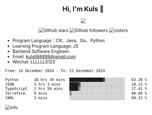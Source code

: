 <h2 align="center"> Hi, I'm Kuls 👋 </h2>
<p align="center">
    <p align="center">
        <img src=" https://avatars.githubusercontent.com/u/42165104?s=460&u=5c7fbf0bce7d4b38a15a44676e6f64b529e47598&v=4"/>
    </p>
    <p align="center">
      <img src="https://img.shields.io/github/stars/hellokuls?style=social" alt="Github stars" />
      <img src="https://img.shields.io/github/followers/hellokuls?style=social" alt="Github followers" />
      <img src="https://visitor-badge.glitch.me/badge?page_id=hellokuls.readme" alt="vistors" />
    </p>
</p>

- Program Language：C#、Java、Go、Python
- Learning Program Language: JS
- Backend Software Engineer.
- Email: kuls666888@gmail.com
- Wechat: LLLLLLS123

<!--START_SECTION:waka-->

```txt
From: 14 December 2024 - To: 21 December 2024

Python       10 hrs 39 mins  ███████████████▓░░░░░░░░░   63.20 %
JSON         3 hrs 3 mins    ████▓░░░░░░░░░░░░░░░░░░░░   18.15 %
TypeScript   2 hrs 56 mins   ████▒░░░░░░░░░░░░░░░░░░░░   17.41 %
Terraform    8 mins          ▒░░░░░░░░░░░░░░░░░░░░░░░░   00.88 %
YAML         3 mins          ░░░░░░░░░░░░░░░░░░░░░░░░░   00.33 %
```

<!--END_SECTION:waka-->

![info](https://github-readme-stats.vercel.app/api?username=hellokuls&show_icons=true&count_private=true&hide=prs&theme=default_repocard)


